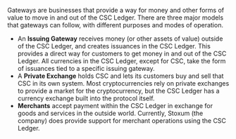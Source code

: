 Gateways are businesses that provide a way for money and other forms of value to move in and out of the CSC Ledger. There are three major models that gateways can follow, with different purposes and modes of operation.

* An **Issuing Gateway** receives money (or other assets of value) outside of the CSC Ledger, and creates issuances in the CSC Ledger. This provides a direct way for customers to get money in and out of the CSC Ledger. All currencies in the CSC Ledger, except for CSC, take the form of issuances tied to a specific issuing gateway.
* A **Private Exchange** holds CSC and lets its customers buy and sell that CSC in its own system. Most cryptocurrencies rely on private exchanges to provide a market for the cryptocurrency, but the CSC Ledger has a currency exchange built into the protocol itself.
* **Merchants** accept payment within the CSC Ledger in exchange for goods and services in the outside world. Currently, Stoxum (the company) does provide support for merchant operations using the CSC Ledger.
